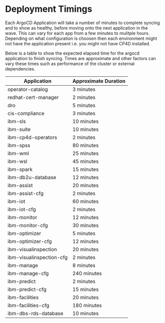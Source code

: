 Deployment Timings
===============================================================================

Each ArgoCD Application will take a number of minutes to complete syncing and to show as healthy, before moving onto the next application in the wave. This can vary for each app from a few minutes to mulitple hours. Depending on what configuration is choosen then each environment might not have the application present i.e. you might not have CP4D installed.

Below is a table to show the expected elapsed time for the argocd application to finish syncing. Times are approximate and other factors can vary these times such as performance of the cluster or external dependencies.

| Application | Approximate Duration |
|-|-|
| operator-catalog | 3 minutes |
| redhat-cert-manager | 2 minutes |
| dro | 5 minutes |
| cis-compliance | 3 minutes |
| ibm-sls | 10 minutes |
| ibm-suite | 10 minutes |
| ibm-cp4d-operators | 2 minutes |
| ibm-spss | 80 minutes |
| ibm-wml | 25 minutes |
| ibm-wsl | 45 minutes |
| ibm-spark | 15 minutes |
| ibm-db2u-database | 12 minutes |
| ibm-assist | 20 minutes |
| ibm-assist-cfg | 2 minutes |
| ibm-iot | 60 minutes |
| ibm-iot-cfg | 2 minutes |
| ibm-monitor | 12 minutes |
| ibm-monitor-cfg | 30 minutes |
| ibm-optimizer | 5 minutes |
| ibm-optimizer-cfg | 12 minutes |
| ibm-visualinspection | 20 minutes |
| ibm-visualinspection-cfg | 2 minutes |
| ibm-manage | 8 minutes |
| ibm-manage-cfg | 240 minutes |
| ibm-predict | 2 minutes |
| ibm-predict-cfg | 15 minutes |
| ibm-facilities | 20 minutes |
| ibm-facilities-cfg | 180 minutes |
| ibm-dbs-rds-database |10 minutes |